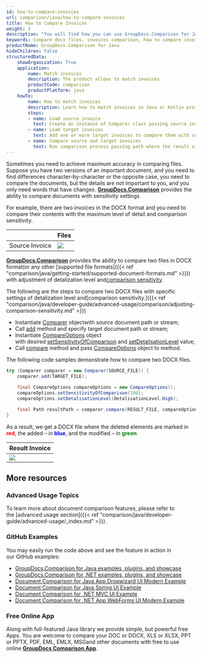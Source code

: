 ```yaml
---
id: how-to-compare-invoices
url: comparison/java/how-to-compare-invoices
title: How to Compare Invoices
weight: 3
description: "You will find how you can use GroupDocs.Comparison for Java inside your production when comparing invoices. Look at file comparison sensitivity configuration and other use cases of the GroupDocs.Comparison API"
keywords: Compare docx files, invoices comparison, how to compare invoices
productName: GroupDocs.Comparison for Java
hideChildren: False
structuredData:
    showOrganization: True
    application:
        name: Match invoices
        description: The product allows to match invoices
        productCode: comparison
        productPlatform: java
    howTo:
        name: How to match invoices
        description: Learn how to match invoices in Java or Kotlin project
        steps:
        - name: Load source invoice
          text: Create an instance of Comparer class passing source invoice as a constructor parameter
        - name: Load target invoices
          text: Add one or more target invoices to compare them with source one
        - name: Compare source and target invoices
          text: Run comparison process passing path where the result of the comparison will be saved
---
```

Sometimes you need to achieve maximum accuracy in comparing files. Suppose you have two versions of an important document, and you need to find differences character-by-character or the opposite case, you need to compare the documents, but the details are not important to you, and you only need words that have changes. **[GroupDocs.Comparison](https://products.groupdocs.com/comparison)** provides the ability to compare documents with sensitivity settings

For example, there are two invoices in the DOCX format and you need to compare their contents with the maximum level of detail and comparison sensitivity.

|  | Files                                                      |
| --- | --- |
|Source Invoice| ![](comparison/java/images/how-to-compare-invoices.png)    | |Target Invoice |![](comparison/java/images/how-to-compare-invoices_1.png) |  

[**GroupDocs.Comparison**](https://products.groupdocs.com/comparison) provides the ability to compare two files in DOCX format(or any other [supported file formats]({{< ref "comparison/java/getting-started/supported-document-formats.md" >}})) with adjustment of detalization level and[comparison sensitivity](https://docs.groupdocs.com/display/comparisonjava/Set+Comparison+Sensitivity+While+Comparing+Documents).

The following are the steps to compare two DOCX files with specific settings of detalization level and[comparison sensitivity.]({{< ref "comparison/java/developer-guide/advanced-usage/comparison/adjusting-comparison-sensitivity.md" >}})

*   Instantiate [Comparer](https://apireference.groupdocs.com/comparison/java/com.groupdocs.comparison/Comparer) objectwith source document path or stream;
*   Call [add](https://apireference.groupdocs.com/comparison/java/com.groupdocs.comparison/Comparer#add(java.lang.String)) method and specify target document path or stream;
*   Instantiate [CompareOptions](https://apireference.groupdocs.com/comparison/java/com.groupdocs.comparison.options/CompareOptions) object with desired [setSensitivityOfComparison](https://apireference.groupdocs.com/comparison/java/com.groupdocs.comparison.options/CompareOptions#setSensitivityOfComparison(int)) and [setDetalisationLevel](https://apireference.groupdocs.com/comparison/java/com.groupdocs.comparison.options/CompareOptions#setDetalisationLevel(int)) value;    
*   Call [compare](https://apireference.groupdocs.com/comparison/java/com.groupdocs.comparison/Comparer#compare(java.lang.String,%20com.groupdocs.comparison.options.CompareOptions)) method and pass [CompareOptions](https://apireference.groupdocs.com/comparison/java/com.groupdocs.comparison.options/CompareOptions) object to method.
    

The following code samples demonstrate how to compare two DOCX files.

```java
try (Comparer comparer = new Comparer(SOURCE_FILE)) {
    comparer.add(TARGET_FILE);
 
    final CompareOptions compareOptions = new CompareOptions();
    compareOptions.setSensitivityOfComparison(100);
    compareOptions.setDetalisationLevel(DetalisationLevel.High);

    final Path resultPath = comparer.compare(RESULT_FILE, compareOptions);
}
```

As a result, we get a DOCX file where the deleted elements are marked in <font color="red">**red**</font>, the added – in <font color="blue">**blue**</font>, and the modified – in <font color="green">**green**</font>

| Result Invoice |
| --- |
| ![](comparison/java/images/how-to-compare-invoices_2.png)| 

## More resources
### Advanced Usage Topics
To learn more about document comparison features, please refer to the [advanced usage section]({{< ref "comparison/java/developer-guide/advanced-usage/_index.md" >}}).

### GitHub Examples
You may easily run the code above and see the feature in action in our GitHub examples:

*   [GroupDocs.Comparison for Java examples, plugins, and showcase](https://github.com/groupdocs-comparison/GroupDocs.Comparison-for-Java)
*   [GroupDocs.Comparison for .NET examples, plugins, and showcase](https://github.com/groupdocs-comparison/GroupDocs.Comparison-for-.NET)
*   [Document Comparison for Java App Dropwizard UI Modern Example](https://github.com/groupdocs-comparison/GroupDocs.Comparison-for-Java-Dropwizard)
*   [Document Comparison for Java Spring UI Example](https://github.com/groupdocs-comparison/GroupDocs.Comparison-for-Java-Spring)
*   [Document Comparison for .NET MVC UI Example](https://github.com/groupdocs-comparison/GroupDocs.Comparison-for-.NET-MVC)
*   [Document Comparison for .NET App WebForms UI Modern Example](https://github.com/groupdocs-comparison/GroupDocs.Comparison-for-.NET-WebForms)


### Free Online App
Along with full-featured Java library we provide simple, but powerful free Apps.
You are welcome to compare your DOC or DOCX, XLS or XLSX, PPT or PPTX, PDF, EML, EMLX, MSGand other documents with free to use online **[GroupDocs Comparison App](https://products.groupdocs.app/comparison)**.
